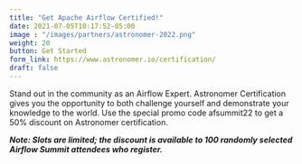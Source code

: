 ```yaml
---
title: "Get Apache Airflow Certified!"
date: 2021-07-05T10:17:52-05:00
image : "/images/partners/astronomer-2022.png"
weight: 20
button: Get Started
form_link: https://www.astronomer.io/certification/
draft: false
---
```


Stand out in the community as an Airflow Expert. Astronomer Certification gives you the opportunity to both challenge yourself and demonstrate your knowledge to the world.
Use the special promo code afsummit22 to get a 50% discount on Astronomer certification. 

***Note: Slots are limited; the discount is available to 100 randomly selected Airflow Summit attendees who register.***